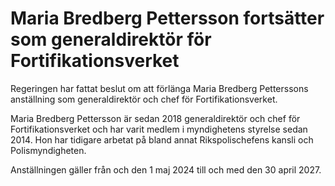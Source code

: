 # Maria Bredberg Pettersson fortsätter som generaldirektör för Fortifikationsverket

Regeringen har fattat beslut om att förlänga Maria Bredberg Petterssons anställning som generaldirektör och chef för Fortifikationsverket.

Maria Bredberg Pettersson är sedan 2018 generaldirektör och chef för Fortifikationsverket och har varit medlem i myndighetens styrelse sedan 2014. Hon har tidigare arbetat på bland annat Rikspolischefens kansli och Polismyndigheten.

Anställningen gäller från och den 1 maj 2024 till och med den 30 april 2027.
